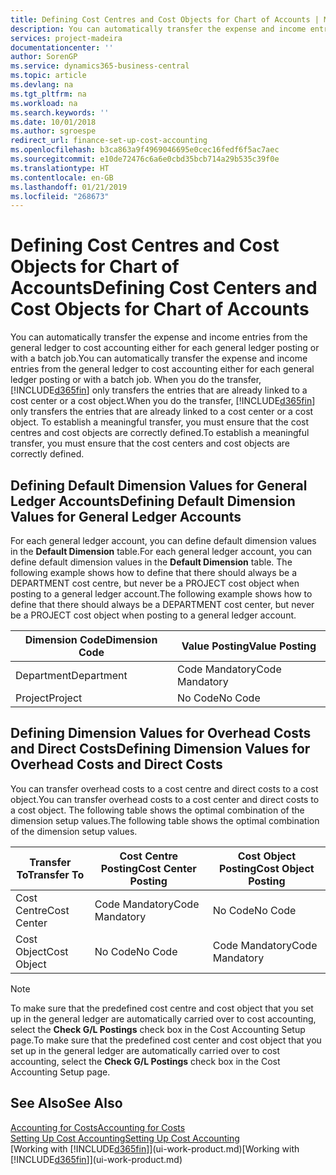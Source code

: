 ```yaml
---
title: Defining Cost Centres and Cost Objects for Chart of Accounts | Microsoft Docs
description: You can automatically transfer the expense and income entries from the general ledger to cost accounting either for each general ledger posting or with a batch job. When you do the transfer, the system only transfers the entries that are already linked to a cost centre or a cost object. To establish a meaningful transfer, you must ensure that the cost centres and cost objects are correctly defined.
services: project-madeira
documentationcenter: ''
author: SorenGP
ms.service: dynamics365-business-central
ms.topic: article
ms.devlang: na
ms.tgt_pltfrm: na
ms.workload: na
ms.search.keywords: ''
ms.date: 10/01/2018
ms.author: sgroespe
redirect_url: finance-set-up-cost-accounting
ms.openlocfilehash: b3ca863a9f4969046695e0cec16fedf6f5ac7aec
ms.sourcegitcommit: e10de72476c6a6e0cbd35bcb714a29b535c39f0e
ms.translationtype: HT
ms.contentlocale: en-GB
ms.lasthandoff: 01/21/2019
ms.locfileid: "268673"
---
```

# <a name="defining-cost-centers-and-cost-objects-for-chart-of-accounts"></a><span data-ttu-id="1e826-105">Defining Cost Centres and Cost Objects for Chart of Accounts</span><span class="sxs-lookup"><span data-stu-id="1e826-105">Defining Cost Centers and Cost Objects for Chart of Accounts</span></span>
<span data-ttu-id="1e826-106">You can automatically transfer the expense and income entries from the general ledger to cost accounting either for each general ledger posting or with a batch job.</span><span class="sxs-lookup"><span data-stu-id="1e826-106">You can automatically transfer the expense and income entries from the general ledger to cost accounting either for each general ledger posting or with a batch job.</span></span> <span data-ttu-id="1e826-107">When you do the transfer, [!INCLUDE[d365fin](includes/d365fin_md.md)] only transfers the entries that are already linked to a cost center or a cost object.</span><span class="sxs-lookup"><span data-stu-id="1e826-107">When you do the transfer, [!INCLUDE[d365fin](includes/d365fin_md.md)] only transfers the entries that are already linked to a cost center or a cost object.</span></span> <span data-ttu-id="1e826-108">To establish a meaningful transfer, you must ensure that the cost centres and cost objects are correctly defined.</span><span class="sxs-lookup"><span data-stu-id="1e826-108">To establish a meaningful transfer, you must ensure that the cost centers and cost objects are correctly defined.</span></span>  

## <a name="defining-default-dimension-values-for-general-ledger-accounts"></a><span data-ttu-id="1e826-109">Defining Default Dimension Values for General Ledger Accounts</span><span class="sxs-lookup"><span data-stu-id="1e826-109">Defining Default Dimension Values for General Ledger Accounts</span></span>  
<span data-ttu-id="1e826-110">For each general ledger account, you can define default dimension values in the **Default Dimension** table.</span><span class="sxs-lookup"><span data-stu-id="1e826-110">For each general ledger account, you can define default dimension values in the **Default Dimension** table.</span></span> <span data-ttu-id="1e826-111">The following example shows how to define that there should always be a DEPARTMENT cost centre, but never be a PROJECT cost object when posting to a general ledger account.</span><span class="sxs-lookup"><span data-stu-id="1e826-111">The following example shows how to define that there should always be a DEPARTMENT cost center, but never be a PROJECT cost object when posting to a general ledger account.</span></span>  

|<span data-ttu-id="1e826-112">**Dimension Code**</span><span class="sxs-lookup"><span data-stu-id="1e826-112">**Dimension Code**</span></span>|<span data-ttu-id="1e826-113">**Value Posting**</span><span class="sxs-lookup"><span data-stu-id="1e826-113">**Value Posting**</span></span>|  
|------------------------------------------|-----------------------------------------|  
|<span data-ttu-id="1e826-114">Department</span><span class="sxs-lookup"><span data-stu-id="1e826-114">Department</span></span>|<span data-ttu-id="1e826-115">Code Mandatory</span><span class="sxs-lookup"><span data-stu-id="1e826-115">Code Mandatory</span></span>|  
|<span data-ttu-id="1e826-116">Project</span><span class="sxs-lookup"><span data-stu-id="1e826-116">Project</span></span>|<span data-ttu-id="1e826-117">No Code</span><span class="sxs-lookup"><span data-stu-id="1e826-117">No Code</span></span>|  

## <a name="defining-dimension-values-for-overhead-costs-and-direct-costs"></a><span data-ttu-id="1e826-118">Defining Dimension Values for Overhead Costs and Direct Costs</span><span class="sxs-lookup"><span data-stu-id="1e826-118">Defining Dimension Values for Overhead Costs and Direct Costs</span></span>  
 <span data-ttu-id="1e826-119">You can transfer overhead costs to a cost centre and direct costs to a cost object.</span><span class="sxs-lookup"><span data-stu-id="1e826-119">You can transfer overhead costs to a cost center and direct costs to a cost object.</span></span> <span data-ttu-id="1e826-120">The following table shows the optimal combination of the dimension setup values.</span><span class="sxs-lookup"><span data-stu-id="1e826-120">The following table shows the optimal combination of the dimension setup values.</span></span>  

|<span data-ttu-id="1e826-121">Transfer To</span><span class="sxs-lookup"><span data-stu-id="1e826-121">Transfer To</span></span>|<span data-ttu-id="1e826-122">Cost Centre Posting</span><span class="sxs-lookup"><span data-stu-id="1e826-122">Cost Center Posting</span></span>|<span data-ttu-id="1e826-123">Cost Object Posting</span><span class="sxs-lookup"><span data-stu-id="1e826-123">Cost Object Posting</span></span>|  
|-----------------|-------------------------|-------------------------|  
|<span data-ttu-id="1e826-124">Cost Centre</span><span class="sxs-lookup"><span data-stu-id="1e826-124">Cost Center</span></span>|<span data-ttu-id="1e826-125">Code Mandatory</span><span class="sxs-lookup"><span data-stu-id="1e826-125">Code Mandatory</span></span>|<span data-ttu-id="1e826-126">No Code</span><span class="sxs-lookup"><span data-stu-id="1e826-126">No Code</span></span>|  
|<span data-ttu-id="1e826-127">Cost Object</span><span class="sxs-lookup"><span data-stu-id="1e826-127">Cost Object</span></span>|<span data-ttu-id="1e826-128">No Code</span><span class="sxs-lookup"><span data-stu-id="1e826-128">No Code</span></span>|<span data-ttu-id="1e826-129">Code Mandatory</span><span class="sxs-lookup"><span data-stu-id="1e826-129">Code Mandatory</span></span>|  

> [!NOTE]  
>  <span data-ttu-id="1e826-130">To make sure that the predefined cost centre and cost object that you set up in the general ledger are automatically carried over to cost accounting, select the **Check G/L Postings** check box in the Cost Accounting Setup page.</span><span class="sxs-lookup"><span data-stu-id="1e826-130">To make sure that the predefined cost center and cost object that you set up in the general ledger are automatically carried over to cost accounting, select the **Check G/L Postings** check box in the Cost Accounting Setup page.</span></span>  

## <a name="see-also"></a><span data-ttu-id="1e826-131">See Also</span><span class="sxs-lookup"><span data-stu-id="1e826-131">See Also</span></span>  
[<span data-ttu-id="1e826-132">Accounting for Costs</span><span class="sxs-lookup"><span data-stu-id="1e826-132">Accounting for Costs</span></span>](finance-manage-cost-accounting.md)  
[<span data-ttu-id="1e826-133">Setting Up Cost Accounting</span><span class="sxs-lookup"><span data-stu-id="1e826-133">Setting Up Cost Accounting</span></span>](finance-set-up-cost-accounting.md)  
<span data-ttu-id="1e826-134">[Working with [!INCLUDE[d365fin](includes/d365fin_md.md)]](ui-work-product.md)</span><span class="sxs-lookup"><span data-stu-id="1e826-134">[Working with [!INCLUDE[d365fin](includes/d365fin_md.md)]](ui-work-product.md)</span></span>
